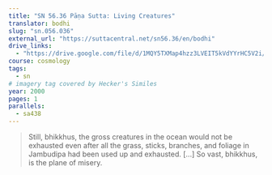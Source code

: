 ```yaml
---
title: "SN 56.36 Pāṇa Sutta: Living Creatures"
translator: bodhi
slug: "sn.056.036"
external_url: "https://suttacentral.net/sn56.36/en/bodhi"
drive_links:
  - "https://drive.google.com/file/d/1MQY5TXMap4hzz3LVEIT5kVdYYrHC5V2i/view?usp=drivesdk"
course: cosmology
tags:
  - sn
# imagery tag covered by Hecker's Similes
year: 2000
pages: 1
parallels:
  - sa438
---
```


> Still, bhikkhus, the gross creatures in the ocean would not be exhausted even after all the grass, sticks, branches, and foliage in Jambudipa had been used up and exhausted.
[...] So vast, bhikkhus, is the plane of misery.
